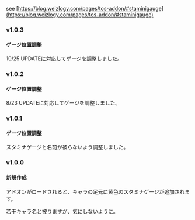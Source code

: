 see [https://blog.weizlogy.com/pages/tos-addon/#staminigauge](https://blog.weizlogy.com/pages/tos-addon/#staminigauge)

### v1.0.3

#### ゲージ位置調整

10/25 UPDATEに対応してゲージを調整しました。

### v1.0.2

#### ゲージ位置調整

8/23 UPDATEに対応してゲージを調整しました。

### v1.0.1

#### ゲージ位置調整

スタミナゲージと名前が被らないよう調整しました。

### v1.0.0

#### 新規作成

アドオンがロードされると、キャラの足元に黄色のスタミナゲージが追加されます。 

若干キャラ名と被りますが、気にしないように。 
